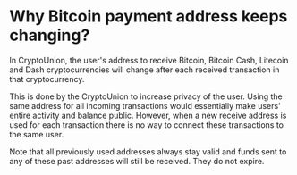 # Why Bitcoin payment address keeps changing?

In CryptoUnion, the user's address to receive Bitcoin, Bitcoin Cash, Litecoin and Dash cryptocurrencies will change after each received transaction in that cryptocurrency.

This is done by the CryptoUnion to increase privacy of the user. Using the same address for all incoming transactions would essentially make users' entire activity and balance public. However, when a new receive address is used for each transaction there is no way to connect these transactions to the same user.

Note that all previously used addresses always stay valid and funds sent to any of these past addresses will still be received. They do not expire.


